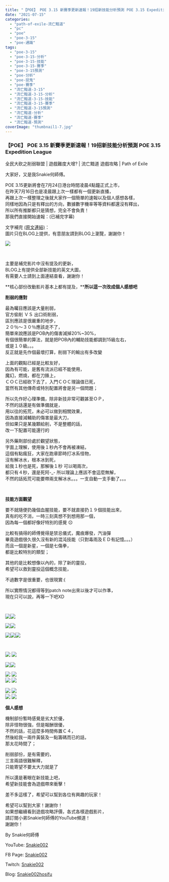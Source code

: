 ```yaml
---
title: "【POE】 POE 3.15 新賽季更新速報！19招新技能分析預測 POE 3.15 Expedition League | 全民大砍之削弱聯盟 | 遊戲難度大增? | 流亡黯道 遊戲攻略 | Path of Exile"
date: "2021-07-15"
categories: 
  - "path-of-exile-流亡黯道"
  - "pc"
  - "poe"
  - "poe-3-15"
  - "poe-通識"
tags: 
  - "poe-3-15"
  - "poe-3-15-分析"
  - "poe-3-15-技能"
  - "poe-3-15-賽季"
  - "poe-3-15預測"
  - "poe-分析"
  - "poe-捉鬼"
  - "poe-賽季"
  - "流亡黯道-3-15"
  - "流亡黯道-3-15-分析"
  - "流亡黯道-3-15-技能"
  - "流亡黯道-3-15-賽季"
  - "流亡黯道-3-15預測"
  - "流亡黯道-分析"
  - "流亡黯道-賽季"
  - "流亡黯道-預測"
coverImage: "thumbnail1-7.jpg"
---
```


### 【POE】 POE 3.15 新賽季更新速報！19招新技能分析預測 POE 3.15 Expedition League  
全民大砍之削弱聯盟 | 遊戲難度大增? | 流亡黯道 遊戲攻略 | Path of Exile

  
大家好，又是我Snakie何師傅。  

  
POE 3.15更新將會在7月24日港台時間凌晨4點鐘正式上市，  
在昨天7月16日也是凌晨跟上次一樣都有一個更新直播，  
再跟上次一樣整理之後就大家作一個簡單的速報以及個人感想各樣，  
同樣地因為只是有釋出的方向，數據數字機率等等資料都還沒有釋出，  
所以所有推斷都只是猜想，完全不會負責！  
那我們直接開始速報：(已補完字幕)  

  
文字補完 [(原文連結)](https://snakie002hosifu.blogspot.com/2021/07/poe-poe-315-19-poe-315-expedition.html)：  
圖片只在BLOG上提供，有意朋友請到BLOG上瀏覽，謝謝你！  

  
![](WordPress/thumbnail1-7-1024x576.jpg)  

  
   

  
主要是補完影片中沒有提及的更新，  
BLOG上有提供全部新技能的英文大圖，  
有需要人士請到上面連結查看，謝謝你！  

  
**核心部份改動影片基本上都有提及，****所以這一次改成個人感想吧**  

  
**削弱的應對**  

  
最為曯目應該是大量削弱，  
官方偷削 ＶＳ 出口術削弱，  
區別應該是很嚴重的地步，  
２０％～３０％應該走不了，  
簡單來說應該是POB內的傷害減掉20%~30%，  
有個很簡單的算法，就是把POB內的輔助技能都調到15級左右，  
或是１０級。。。  
反正就是先作個最壞打算，削弱下的輸出有多改變  

  
上面的觀點已經是比較友好，  
因為有可能，是舊有流派已經不能使用，  
魔幻，燃燒，都在刀鋒上，  
ＣＯＣ已經砍下去了，入門ＣＯＣ理論值已死，  
當然有其他傳奇或特別配置將會是另一個問題；  

  
所以先作好心理準備，除非新技非常可觀甚至ＯＰ，  
不然的話還是有做準備就是，  
用以往的拓荒，未必可以做到相關效果，  
因為直接減輔助的傷害是最大刀，  
但如果只是某幾顆給削，不是整體的話，  
改一下配置可能還行的  

  
另外藥劑部份處於觀望狀態，  
字面上理解，使用後１秒內不會再被凍結，  
這個有點瘋狂，大家在跑章節時打冰系怪物，  
沒有解冰水，根本冰到死，  
給我１秒也是死，那解後１秒 可以喝兩次，  
都只有４秒，還是死阿-\_- 
所以理論上應該不會這麼無解，  
不然的話拓荒可能要帶兩支解冰水。。。一支自動一支手動了。。。  

  
   

  
**技能方面觀望**  

  
要不就隨便扔幾個血腥技能，要不就直接扔１９個技能出來，  
真有的吃不消，一時三刻真想不到想用那一個，  
因為每一個都好像好特別的感覺 ☹  

  
比較有搞得的師傅覺得是禁忌儀式，魔痕爆發，汽油彈  
畢竟遊戲很久很久沒有新的混沌技能（只對毒雨及ＥＤ有記憶。。。）  
而且一個是新星，一個是七傷拳，  
都是比較特別的類型；  

  
其他的是比較想像以內的，除了新的靈投，  
希望可以救到靈投這個概念技能，  

  
不過數字是很重要，也很現實:(  

  
所以實際情況都得等到patch note出來以後才可以作準，  
現在只可以說，再等一下吧XD  

  
   

  
![](WordPress/MANA-267x300.jpg)![](WordPress/FR-267x300.jpg)  

  
![](WordPress/FBS-267x300.jpg)![](WordPress/EOW-267x300.jpg)  

  
![](WordPress/EC-267x300.jpg)![](WordPress/EBS-267x300.jpg)![](WordPress/BT-267x300.jpg)  

  
   

  
![](WordPress/BONE-267x300.jpg) ![](WordPress/BMC-267x300.jpg)  

  
![](WordPress/BH-267x300.jpg)![](WordPress/BANNER-267x300.jpg)  

  
![](WordPress/AM-267x300.jpg) ![](WordPress/AB-267x300.jpg)  
![](WordPress/VB-267x300.jpg) ![](WordPress/ST-267x300.jpg)  

  
![](WordPress/SRA-267x300.jpg) ![](WordPress/SR-267x300.jpg)  
![](WordPress/SC-267x300.jpg) ![](WordPress/RV-267x300.jpg)  

  
**個人感想**  

  
機制部份暫時感覺是劣大於優，  
除非怪物很強，但是報酬很優，  
不然的話，花這麼多時間佈置Ｃ４，  
然後給我一兩件黃裝及一點籌碼而已的話，  
那太花時間了；  

  
削弱部份，是有需要的，  
三言兩語很難解釋，  
只能寄望不要太大力就是了  

  
所以還是著眼在新技能上吧，  
希望新技能會為遊戲帶來衝擊！  

  
差不多這樣了，希望可以幫到各位有興趣的玩家！  

  
希望可以幫到大家！謝謝你！  
如果想繼續看到遊戲攻略評價，各式各樣遊戲影片，  
請訂閱小弟Snakie何師傅的YouTube頻道！  
謝謝你！  

  
By Snakie何師傅  

  
YouTube: [Snakie002](https://www.youtube.com/c/Snakie002/)  

  
FB Page: [Snakie002](https://www.facebook.com/Snakie002/)  

  
Twitch: [Snakie002](https://www.twitch.tv/snakie002/)  

  
Blog: [Snakie002hosifu](https://snakie002hosifu.blog/)
